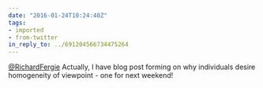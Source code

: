 ```yaml
---
date: "2016-01-24T10:24:40Z"
tags:
- imported
- from-twitter
in_reply_to: ../691204566734475264
---
```

[@RichardFergie](/twitter/#/RichardFergie) Actually, I have blog post forming on why individuals desire homogeneity of viewpoint - one for next weekend\!
